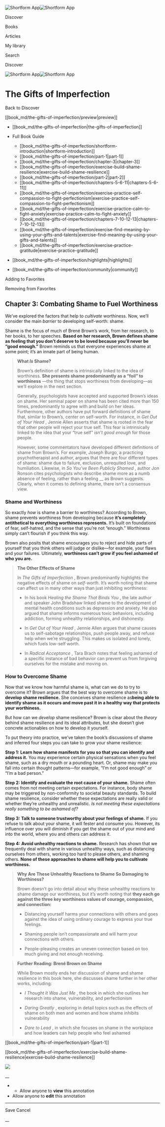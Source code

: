 ![Shortform App](/img/logo.36a2399e.svg)![Shortform App](/img/logo-dark.70c1b072.svg)

Discover

Books

Articles

My library

Search

Discover

![Shortform App](/img/logo.36a2399e.svg)![Shortform App](/img/logo-dark.70c1b072.svg)

# The Gifts of Imperfection

Back to Discover

[[book_md/the-gifts-of-imperfection/preview|preview]]

  * [[book_md/the-gifts-of-imperfection|the-gifts-of-imperfection]]
  * Full Book Guide

    * [[book_md/the-gifts-of-imperfection/shortform-introduction|shortform-introduction]]
    * [[book_md/the-gifts-of-imperfection/part-1|part-1]]
    * [[book_md/the-gifts-of-imperfection/chapter-3|chapter-3]]
    * [[book_md/the-gifts-of-imperfection/exercise-build-shame-resilience|exercise-build-shame-resilience]]
    * [[book_md/the-gifts-of-imperfection/part-2|part-2]]
    * [[book_md/the-gifts-of-imperfection/chapters-5-6-11|chapters-5-6-11]]
    * [[book_md/the-gifts-of-imperfection/exercise-practice-self-compassion-to-fight-perfectionism|exercise-practice-self-compassion-to-fight-perfectionism]]
    * [[book_md/the-gifts-of-imperfection/exercise-practice-calm-to-fight-anxiety|exercise-practice-calm-to-fight-anxiety]]
    * [[book_md/the-gifts-of-imperfection/chapters-7-10-12-13|chapters-7-10-12-13]]
    * [[book_md/the-gifts-of-imperfection/exercise-find-meaning-by-using-your-gifts-and-talents|exercise-find-meaning-by-using-your-gifts-and-talents]]
    * [[book_md/the-gifts-of-imperfection/exercise-practice-gratitude|exercise-practice-gratitude]]
  * [[book_md/the-gifts-of-imperfection/highlights|highlights]]
  * [[book_md/the-gifts-of-imperfection/community|community]]



Adding to Favorites 

Removing from Favorites 

## Chapter 3: Combating Shame to Fuel Worthiness

We’ve explored the factors that help to _cultivate_ worthiness. Now, we’ll consider the main _barrier_ to developing self-worth: shame.

Shame is the focus of much of Brené Brown’s work, from her research, to her books, to her speeches. **Based on her research, Brown defines shame as feeling that you don’t deserve to be loved because you’ll never be “good enough.”** Brown reminds us that everyone experiences shame at some point; it’s an innate part of being human.

> **What _Is_ Shame?**
> 
> Brown’s definition of shame is intrinsically linked to the idea of worthiness. **She presents shame predominantly as a “foil” to worthiness** —the thing that stops worthiness from developing—as we’ll explore in the next section.
> 
> Generally, psychologists have accepted and supported Brown’s ideas on shame. Her seminal paper on shame has been cited more than 150 times, predominantly to agree with and build on her ideas. Furthermore, other authors have put forward definitions of shame that, similar to Brown’s, center on self-worth. For instance, in _Get Out of Your Head_ , Jennie Allen asserts that shame is rooted in the fear that other people will reject your true self. This fear is intrinsically linked to the idea that your “true self” _isn’t good enough_ for those people.
> 
> However, some commentators have developed different definitions of shame from Brown’s. For example, Joseph Burgo, a practicing psychotherapist and author, argues that there are four different types of shame: shame due to failure, exclusion, unrequited love, and humiliation. Likewise, in _So You’ve Been Publicly Shamed_ , author Jon Ronson cites psychologists who describe shame more as a numb absence of feeling, rather than a feeling __ as Brown suggests. Clearly, when it comes to defining shame, there isn’t a consensus view.

### Shame and Worthiness

So exactly _how_ is shame a barrier to worthiness? According to Brown, shame prevents worthiness from developing because **it’s completely antithetical to everything worthiness represents.** It’s built on foundations of fear, self-hatred, and the sense that you’re not “enough.” Worthiness simply can’t flourish if you think this way.

Brown also posits that shame encourages you to reject and hide parts of yourself that you think others will judge or dislike—for example, your flaws and your failures. Ultimately, **worthiness can’t grow if you feel ashamed of who you are.**

> **The Other Effects of Shame**
> 
> In _The Gifts of Imperfection_ , Brown predominantly highlights the negative effects of shame on _self-worth_. It’s worth noting that shame can affect us in many other ways than just inhibiting worthiness:
> 
>   * In his book _Healing the Shame That Binds You_ , the late author and speaker John Bradshaw linked shame to the development of mental health conditions such as depression and anxiety. He also argued that shame informs numerous toxic behaviors, including addiction, forming unhealthy relationships, and dishonesty.
> 
>   * In _Get Out of Your Head_ , Jennie Allen argues that shame causes us to self-sabotage relationships, push people away, and refuse help when we’re struggling. This makes us isolated and lonely, which fuels low-self worth.
> 
>   * In _Radical Acceptance_ , Tara Brach notes that feeling ashamed of a specific instance of bad behavior can prevent us from forgiving ourselves for the mistake and moving on.
> 
> 


### How to Overcome Shame

Now that we know how harmful shame is, what can we do to try to overcome it? Brown argues that the best way to overcome shame is to **develop shame resilience.** She conceives shame resilience as**being able to identify shame as it occurs and move past it in a healthy way that protects your worthiness.**

But how can we _develop_ shame resilience? Brown is clear about the _theory_ behind shame resilience and its ideal attributes, but she doesn’t give concrete actionables on how to develop it yourself.

To put theory into practice, we’ve taken the book’s discussions of shame and inferred four steps you can take to grow your shame resilience:

**Step 1:** **Learn how shame manifests for you so that you can identify and address it.** You may experience certain physical sensations when you feel shame, such as a dry mouth or a pounding heart. Or, shame may make you fall into certain thought patterns—for example, “I’m not good enough” or “I’m a bad person.”

**Step 2:** **Identify and evaluate the root cause of your shame.** Shame often comes from not meeting certain expectations. For instance, body shame may be triggered by non-conformity to societal beauty standards. To build shame resilience, consider whether these expectations are really valid or whether they’re unhealthy and unrealistic. _Is not meeting these expectations really something to be ashamed of?_

**Step 3:** **Talk to someone trustworthy about your feelings of shame.** If you refuse to talk about your shame, it will fester and consume you. However, its influence over you will diminish if you get the shame out of your mind and into the world, where you and others can address it.

**Step 4:** **Avoid unhealthy reactions to shame.** Research has shown that we frequently deal with shame in various unhealthy ways, such as distancing ourselves from others, working too hard to please others, and shaming others. **None of these approaches to shame will help you to cultivate worthiness.**

> **Why Are These Unhealthy Reactions to Shame So Damaging to Worthiness?**
> 
> Brown doesn’t go into detail about why these unhealthy reactions to shame damage our worthiness, but it’s worth noting that **they each go against the three key worthiness values of courage, compassion, and connection:**
> 
>   * Distancing yourself harms your connections with others and goes against the idea of using ordinary courage to express your true feelings.
> 
>   * Shaming people isn’t compassionate and will harm your connections with others.
> 
>   * People-pleasing creates an uneven connection based on too much giving and not enough receiving.
> 
> 

> 
> **Further Reading: Brené Brown on Shame**
> 
> While Brown mostly ends her discussion of shame and shame resilience in this book here, she discusses shame further in her other works, including:
> 
>   * _I Thought It Was Just Me_ , the book in which she outlines her research into shame, vulnerability, and perfectionism
> 
>   * _Daring Greatly_ , exploring in detail topics such as the effects of shame on both men and women and how shame inhibits vulnerability
> 
>   * _Dare to Lead_ , in which she focuses on shame in the workplace and how leaders can help people who feel ashamed
> 
> 


[[book_md/the-gifts-of-imperfection/part-1|part-1]]

[[book_md/the-gifts-of-imperfection/exercise-build-shame-resilience|exercise-build-shame-resilience]]

![](https://bat.bing.com/action/0?ti=56018282&Ver=2&mid=3b6c0c4f-f5f2-49a1-a106-fd2faa2ade75&sid=1711133063fa11eebdec89a8b8ae3bbc&vid=171147a063fa11eea7440fcfeb230d96&vids=0&msclkid=N&pi=0&lg=en-US&sw=800&sh=600&sc=24&nwd=1&tl=Shortform%20%7C%20Book&p=https%3A%2F%2Fwww.shortform.com%2Fapp%2Fbook%2Fthe-gifts-of-imperfection%2Fchapter-3&r=&lt=283&evt=pageLoad&sv=1&rn=735265)

__

  *   * Allow anyone to **view** this annotation
  * Allow anyone to **edit** this annotation



* * *

Save Cancel

__



